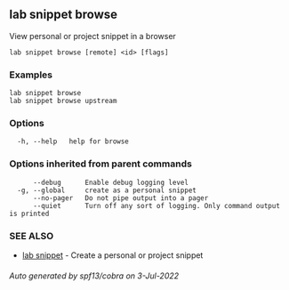 ## lab snippet browse

View personal or project snippet in a browser

```
lab snippet browse [remote] <id> [flags]
```

### Examples

```
lab snippet browse
lab snippet browse upstream
```

### Options

```
  -h, --help   help for browse
```

### Options inherited from parent commands

```
      --debug      Enable debug logging level
  -g, --global     create as a personal snippet
      --no-pager   Do not pipe output into a pager
      --quiet      Turn off any sort of logging. Only command output is printed
```

### SEE ALSO

* [lab snippet](lab_snippet.md)	 - Create a personal or project snippet

###### Auto generated by spf13/cobra on 3-Jul-2022

